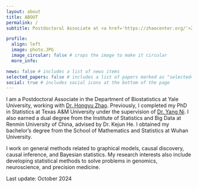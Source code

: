 ```yaml
---
layout: about
title: ABOUT
permalink: /
subtitle: Postdoctoral Associate at <a href='https://zhaocenter.org/'>Zhao Lab</a>. Department of Biostatistics, Yale University.

profile:
  align: left
  image: photo.JPG
  image_circular: false # crops the image to make it circular
  more_info:

news: false # includes a list of news items
selected_papers: false # includes a list of papers marked as "selected={true}"
social: true # includes social icons at the bottom of the page
---
```


I am a Postdoctoral Associate in the Department of Biostatistics at Yale University, working with [Dr. Hongyu Zhao](https://ysph.yale.edu/profile/hongyu-zhao/). Previously, I completed my PhD in Statistics at Texas A&M University under the supervision of [Dr. Yang Ni](https://nystat.github.io/yni/). I also earned a dual degree from the Institute of Statistics and Big Data at Renmin University of China, advised by Dr. Kejun He. I obtained my bachelor’s degree from the School of Mathematics and Statistics at Wuhan University.

I work on general methods related to graphical models, causal discovery, causal inference, and Bayesian statistics. My research interests also include developing statistical methods to solve problems in genomics, neuroscience, and precision medicine.

Last update: October 2024

